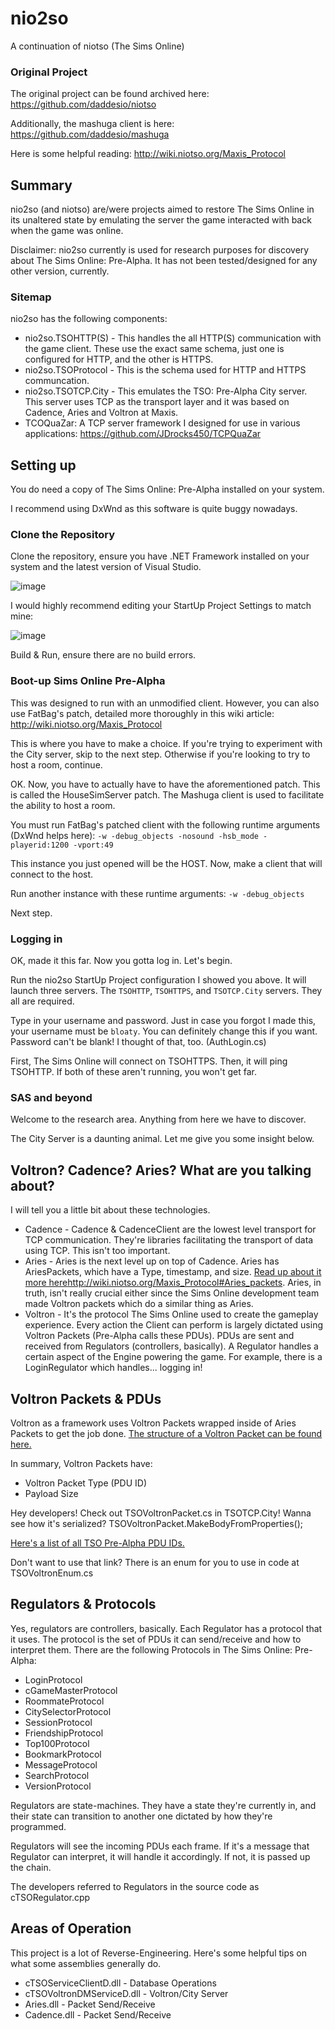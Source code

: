 # nio2so
A continuation of niotso (The Sims Online)

### Original Project
The original project can be found archived here: https://github.com/daddesio/niotso

Additionally, the mashuga client is here: https://github.com/daddesio/mashuga

Here is some helpful reading: http://wiki.niotso.org/Maxis_Protocol

## Summary
nio2so (and niotso) are/were projects aimed to restore The Sims Online in its unaltered state by emulating the server the game interacted with back when the game was online.

Disclaimer: nio2so currently is used for research purposes for discovery about The Sims Online: Pre-Alpha. It has not been tested/designed for any other version, currently.

### Sitemap
nio2so has the following components:
 * nio2so.TSOHTTP(S) - This handles the all HTTP(S) communication with the game client. These use the exact same schema, just one is configured for HTTP, and the other is HTTPS.
 * nio2so.TSOProtocol - This is the schema used for HTTP and HTTPS communcation.
 * nio2so.TSOTCP.City - This emulates the TSO: Pre-Alpha City server. This server uses TCP as the transport layer and it was based on Cadence, Aries and Voltron at Maxis.
 * TCOQuaZar: A TCP server framework I designed for use in various applications: https://github.com/JDrocks450/TCPQuaZar

## Setting up
You do need a copy of The Sims Online: Pre-Alpha installed on your system.

I recommend using DxWnd as this software is quite buggy nowadays.

### Clone the Repository
Clone the repository, ensure you have .NET Framework installed on your system and the latest version of Visual Studio.

![image](https://github.com/JDrocks450/nio2so/assets/16988651/d0b3ec30-25e1-491b-9afd-ef4df962da18)

I would highly recommend editing your StartUp Project Settings to match mine:

![image](https://github.com/JDrocks450/nio2so/assets/16988651/fe7ef991-f7a4-4669-b2ef-a34c870a03e3)

Build & Run, ensure there are no build errors.

### Boot-up Sims Online Pre-Alpha
This was designed to run with an unmodified client. However, you can also use FatBag's patch, detailed more thoroughly in this wiki article: http://wiki.niotso.org/Maxis_Protocol

This is where you have to make a choice. If you're trying to experiment with the City server, skip to the next step. Otherwise if you're looking to try to host a room, continue.

OK. Now, you have to actually have to have the aforementioned patch. This is called the HouseSimServer patch. The Mashuga client is used to facilitate the ability to host a room.

You must run FatBag's patched client with the following runtime arguments (DxWnd helps here): `-w -debug_objects -nosound -hsb_mode -playerid:1200 -vport:49`

This instance you just opened will be the HOST. Now, make a client that will connect to the host.

Run another instance with these runtime arguments: `-w -debug_objects`

Next step.

### Logging in
OK, made it this far. Now you gotta log in. Let's begin.

Run the nio2so StartUp Project configuration I showed you above. It will launch three servers. The `TSOHTTP`, `TSOHTTPS`, and `TSOTCP.City` servers. They all are required.

Type in your username and password. Just in case you forgot I made this, your username must be `bloaty`. You can definitely change this if you want. Password can't be blank! I thought of that, too. (AuthLogin.cs)

First, The Sims Online will connect on TSOHTTPS. Then, it will ping TSOHTTP. If both of these aren't running, you won't get far.

### SAS and beyond
Welcome to the research area. Anything from here we have to discover.

The City Server is a daunting animal. Let me give you some insight below.

## Voltron? Cadence? Aries? What are you talking about?
I will tell you a little bit about these technologies.
 * Cadence - Cadence & CadenceClient are the lowest level transport for TCP communication. They're libraries facilitating the transport of data using TCP. This isn't too important.
 * Aries - Aries is the next level up on top of Cadence. Aries has AriesPackets, which have a Type, timestamp, and size. [Read up about it more here](http://wiki.niotso.org/Maxis_Protocol#Aries_packets)http://wiki.niotso.org/Maxis_Protocol#Aries_packets.
Aries, in truth, isn't really crucial either since the Sims Online development team made Voltron packets which do a similar thing as Aries.
 * Voltron - It's the protocol The Sims Online used to create the gameplay experience. Every action the Client can perform is largely dictated using Voltron Packets (Pre-Alpha calls these PDUs). PDUs are sent and received from Regulators (controllers, basically). A Regulator handles a certain aspect of the Engine powering the game. For example, there is a LoginRegulator which handles... logging in!

## Voltron Packets & PDUs
Voltron as a framework uses Voltron Packets wrapped inside of Aries Packets to get the job done. [The structure of a Voltron Packet can be found here.](http://wiki.niotso.org/Maxis_Protocol#Voltron_packets)

In summary, Voltron Packets have:
 * Voltron Packet Type (PDU ID)
 * Payload Size

Hey developers! Check out TSOVoltronPacket.cs in TSOTCP.City! Wanna see how it's serialized? TSOVoltronPacket.MakeBodyFromProperties();

[Here's a list of all TSO Pre-Alpha PDU IDs.](http://niotso.org/files/prealpha_pdu_tables.txt)

Don't want to use that link? There is an enum for you to use in code at TSOVoltronEnum.cs

## Regulators & Protocols
Yes, regulators are controllers, basically. Each Regulator has a protocol that it uses. The protocol is the set of PDUs it can send/receive and how to interpret them. There are the following Protocols in The Sims Online: Pre-Alpha:
 * LoginProtocol
 * cGameMasterProtocol
 * RoommateProtocol
 * CitySelectorProtocol
 * SessionProtocol
 * FriendshipProtocol
 * Top100Protocol
 * BookmarkProtocol
 * MessageProtocol
 * SearchProtocol
 * VersionProtocol

Regulators are state-machines. They have a state they're currently in, and their state can transition to another one dictated by how they're programmed. 

Regulators will see the incoming PDUs each frame. If it's a message that Regulator can interpret, it will handle it accordingly. If not, it is passed up the chain. 

The developers referred to Regulators in the source code as cTSORegulator.cpp

## Areas of Operation
This project is a lot of Reverse-Engineering. Here's some helpful tips on what some assemblies generally do.

 * cTSOServiceClientD.dll - Database Operations
 * cTSOVoltronDMServiceD.dll - Voltron/City Server
 * Aries.dll - Packet Send/Receive
 * Cadence.dll - Packet Send/Receive
